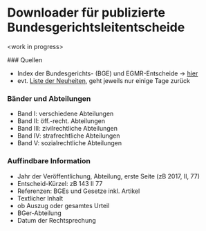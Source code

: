 # Downloader für publizierte Bundesgerichtsleitentscheide

&lt;work in progress&gt;

### Quellen
* Index der Bundesgerichts- (BGE) und EGMR-Entscheide -> [hier](http://relevancy.bger.ch/php/clir/http/index_atf.php?lang=de)
* evt. [Liste der Neuheiten](http://relevancy.bger.ch/php/aza/http/index_aza.php?date=20170725&lang=de&mode=news), geht jeweils nur einige Tage zurück

### Bänder und Abteilungen
* Band I: verschiedene Abteilungen
* Band II: öff.-recht. Abteilungen
* Band III: zivilrechtliche Abteilungen
* Band IV: strafrechtliche Abteilungen
* Band V: sozialrechtliche Abteilungen

### Auffindbare Information
* Jahr der Veröffentlichung, Abteilung, erste Seite (zB 2017, II, 77)
* Entscheid-Kürzel: zB 143 II 77
* Referenzen: BGEs und Gesetze inkl. Artikel
* Textlicher Inhalt
* ob Auszug oder gesamtes Urteil
* BGer-Abteilung
* Datum der Rechtsprechung
